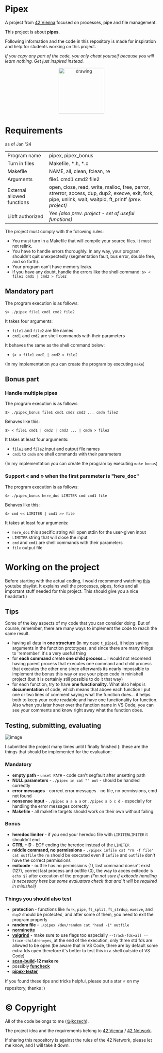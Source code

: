 
# Pipex

A project from [42 Vienna](https://www.42vienna.com/) focused on processes, pipe and file management.

This project is about **pipes**.

Following information and the code in this repository is made for inspiration and help for students working on this project. 

*If you copy any part of the code, you only cheat yourself because you will learn nothing. Get just inspired instead.*

<div style="text-align:center;">
<img src="https://external-content.duckduckgo.com/iu/?u=http%3A%2F%2Fclipart-library.com%2Fimage_gallery%2F266597.png&f=1&nofb=1&ipt=4aa21f4b81e90ebae456d605913ea37b1f998f2294fd89f4c2b3447b89116176&ipo=images" alt="drawing" width="150" alt="Pipe"/>
</div>

# Requirements 
as of Jan '24

|||
|-------------|-------------------|
|Program name | pipex, pipex_bonus|
| Turn in files | Makefile, *.h, *.c |
|Makefile | NAME, all, clean, fclean, re |
|Arguments | file1 cmd1 cmd2 file2 |
|External allowed<br>functions | open, close, read, write, malloc, free, perror, <br>strerror, access, dup, dup2, execve, exit, fork,<br>pipe, unlink, wait, waitpid, ft_printf *(prev. project)* |
|Libft authorized | Yes *(also prev. project - set of useful functions)*

The project must comply with the following rules:
- You must turn in a Makefile that will compile your source files. It must not relink.
- You have to handle errors thoroughly. In any way, your program shouldn't quit unexpectedly (segmentation fault, bus error, double free, and so forth).
- Your program can't have memory leaks.
- If you have any doubt, handle the errors like the shell command: `$> < file1 cmd1 | cmd2 > file2`

## Mandatory part

The program execution is as follows:

`$> ./pipex file1 cmd1 cmd2 file2`

It takes four arguments:
- `file1` and `file2` are file names
- `cmd1` and `cmd2` are shell commands with their parameters

It behaves the same as the shell command below:

- `$> < file1 cmd1 | cmd2 > file2`

(In my implementation you can create the program by executing `make`)

## Bonus part

### Handle multiple pipes
The program execution is as follows:

`$> ./pipex_bonus file1 cmd1 cmd2 cmd3 ... cmdn file2`

Behaves like this:

`$> < file1 cmd1 | cmd2 | cmd3 ... | cmdn > file2`

It takes at least four arguments:
- `file1` and `file2` input and output file names
- `cmd1` to `cmdn` are shell commands with their parameters

(In my implementation you can create the program by executing `make bonus`)

### Support « and » when the first parameter is "here_doc"
The program execution is as follows:

`$> ./pipex_bonus here_doc LIMITER cmd cmd1 file`

Behaves like this:

`$> cmd << LIMITER | cmd1 >> file`


It takes at least four arguments:
- `here_doc` this specific string will open stdin for the user-given input
- `LIMITER` string that will close the input
- `cmd` and `cmd1` are shell commands with their parameters
- `file` output file

# Working on the project

Before starting with the actual coding, I would recommend watching [this](https://www.youtube.com/watch?v=cex9XrZCU14&list=PLfqABt5AS4FkW5mOn2Tn9ZZLLDwA3kZUY) youtube playlist. It explains well the processes, pipes, forks and all important stuff needed for this project. This should give you a nice headstart:)

## Tips

Some of the key aspects of my code that you can consider doing. But of course, remember, there are many ways to implement the code to reach the same result.

- having all data in **one structure** (in my case `t_pipex`), it helps saving arguments in the function prototypes, and since there are many things to 'remember' it's a very useful thing
- for **each command** create **one child process**... I would not recomend having parent process that executes one command and child process that executes the other one since afterwards its nearly impossible to implement the bonus this way or use your pipex code in minishell project (but it is certainly still possible to do it that way)
- for each function, try to have **one functionality**. What also helps is **documentation** of code, which means that above each function I put one or two lines of comment saying what the function does... it helps both to keep your code readable and have one functionality for function. Also when you later hover over the function name in VS Code, you can see your comments and know right away what the function does.

## Testing, submitting, evaluating
![image](https://github.com/jkczech/pipex/assets/135329183/0a11d66f-a884-455a-b17b-e15f3a97a8b1)

I submitted the project many times until I finally finished (: these are the things that should be implemented for the evaluation:
### Mandatory
- **empty path** - `unset PATH` - code can't segfault after unsetting path
- **NULL parameters** - `./pipex in cat "" out` - should be handled correctly
- **error messages** - correct error messages - no file, no permissions, cmd not found
- **nonsense input** - `./pipex a a a a` or `./pipex a b c d` - especially for handling the error messages correctly
- **Makefile** - all makefile targets should work on their own without failing

### Bonus
- **heredoc limiter** - if you end your heredoc file with `LIMITERLIMITER` it shouldn't end
- **CTRL + D** - EOF ending the heredoc instead of the `LIMITER`
- **middle command, no permissions** - `./pipex infile cat "rm -f file" cat outfile` the `rm` should be executed even if `infile` and `outfile` don't have the correct permissions
- **exitcode** - outfile has no permissions (1), last command doesn't exist (127), correct last process and outfile (0), the way to acces exitcode is `echo $?` after execution of the program *(I'm not sure if exitcode handling is necessary here but some evaluators check that and it will be required in minishell)*

### Things you should also test
- **protection** - functions like `fork`, `pipe`, `ft_split`, `ft_strdup`, `execve`, and `dup2` should be protected, and after some of them, you need to exit the program properly
- **random file** - `./pipex /dev/random cat "head -1" outfile`
- **[norminette](https://github.com/42School/norminette)**
- **[valgrind](https://valgrind.org/)** - make sure to use flags too especially `--track-fds=all --trace-children=yes`, at the end of the execution, only three std fds are allowed to be open (be aware that in VS Code, there are by default some extra fds open therefore it's better to test this in a shell outside of VS Code)
- **[scan-build](https://clang-analyzer.llvm.org/scan-build.html)-12 make re**
- possibly **[funcheck](https://github.com/tmatis/funcheck)**
- **[pipex-tester](https://github.com/vfurmane/pipex-tester)**

If you found these tips and tricks helpful, please put a star ⭐ on my repository, thanks :)

# © Copyright
All of the code belongs to me ([@jkczech](https://github.com/jkczech)).

The project idea and the requirements belong to [42 Vienna](https://www.42vienna.com/) / [42 Network](https://www.42network.org/).

If sharing this repository is against the rules of the 42 Network, please let me know, and I will take it down.
